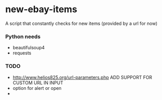 # new-ebay-items
A script that constantly checks for new items (provided by a url for now)

### Python needs
- beautifulsoup4
- requests

### TODO
- http://www.helios825.org/url-parameters.php ADD SUPPORT FOR CUSTOM URL IN INPUT
- option for alert or open
-
